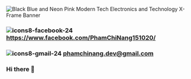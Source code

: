 ![Black Blue and Neon Pink Modern Tech Electronics and Technology X-Frame Banner](https://user-images.githubusercontent.com/87531241/140891049-eb8ee327-74e9-4e37-80a9-0d4318aa4a3f.jpg)

### ![icons8-facebook-24](https://user-images.githubusercontent.com/87531241/140892006-b2ca653d-c13f-4604-8d4a-eee4807f2f78.png) https://www.facebook.com/PhamChiNang151020/
### ![icons8-gmail-24](https://user-images.githubusercontent.com/87531241/140892507-75ac2572-aa5e-4697-ae4c-5eb766ac5a60.png) phamchinang.dev@gmail.com
### Hi there 👋

<!--
**PhamChiNang151020/PhamChiNang151020** is a ✨ _special_ ✨ repository because its `README.md` (this file) appears on your GitHub profile.

Here are some ideas to get you started:

- 🔭 I’m currently working on ...
- 🌱 I’m currently learning ...
- 👯 I’m looking to collaborate on ...
- 🤔 I’m looking for help with ...
- 💬 Ask me about ...
- 📫 How to reach me: ...
- 😄 Pronouns: ...
- ⚡ Fun fact: ...
-->
